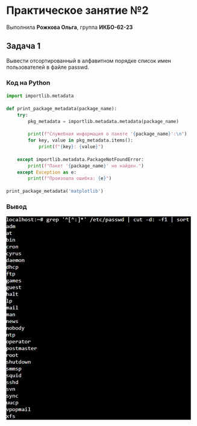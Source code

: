 # Практическое занятие №2
Выполнила **Рожкова Ольга**, группа **ИКБО-62-23** 
## Задача 1
Вывести отсортированный в алфавитном порядке список имен пользователей в файле passwd.
### Код на Python
```python
import importlib.metadata

def print_package_metadata(package_name):
    try:
        pkg_metadata = importlib.metadata.metadata(package_name)

        print(f"Служебная информация о пакете '{package_name}':\n")
        for key, value in pkg_metadata.items():
            print(f"{key}: {value}")

    except importlib.metadata.PackageNotFoundError:
        print(f"Пакет '{package_name}' не найден.")
    except Exception as e:
        print(f"Произошла ошибка: {e}")

print_package_metadata('matplotlib')
```
### Вывод
![image](https://github.com/guezwhozbak/cfg/blob/main/practice1/1.jpg)
